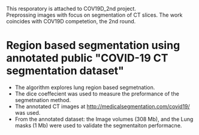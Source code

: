 This resporatory is attached to COV19D_2nd project. <br/>
Preprossing images with focus on segmentation of CT slices. The work coincides with COV19D competetion, the 2nd round.

# Region based segmentation using annotated public "COVID-19 CT segmentation dataset"

* The algorithm explores lung region based segmetnation.
* The dice coeffecient was used to measure the preformance of the segmetnation method.
* The annotated CT images at http://medicalsegmentation.com/covid19/ was used.
* From the annotated dataset: the Image volumes (308 Mb), and the Lung masks (1 Mb) were used to validate the segmentaiton performacne.
